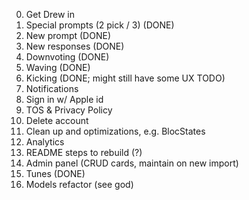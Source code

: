 0. Get Drew in
1. Special prompts (2 pick / 3) (DONE)
2. New prompt (DONE)
3. New responses (DONE)
4. Downvoting (DONE)
5. Waving (DONE)
6. Kicking (DONE; might still have some UX TODO)
7. Notifications
8. Sign in w/ Apple id
9. TOS & Privacy Policy
10. Delete account
11. Clean up and optimizations, e.g. BlocStates
12. Analytics
13. README steps to rebuild (?)
14. Admin panel (CRUD cards, maintain on new import)
15. Tunes (DONE)
16. Models refactor (see god)
